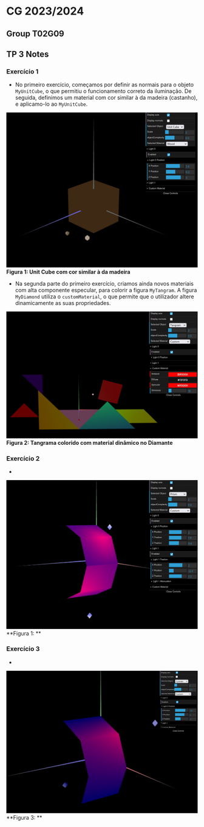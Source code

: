 # CG 2023/2024

## Group T02G09

## TP 3 Notes

### Exercício 1
- No primeiro exercício, começamos por definir as normais para o objeto `MyUnitCube`, o que permitiu o funcionamento correto da iluminação. De seguida, definimos um material com cor similar à da madeira (castanho), e aplicamo-lo ao `MyUnitCube`.

![brown unit cube](screenshots/cg-t01g09-tp3-1.png)
**Figura 1: Unit Cube com cor similar à da madeira**

- Na segunda parte do primeiro exercício, criamos ainda novos materiais com alta componente especular, para colorir a figura `MyTangram`. A figura `MyDiamond` utiliza o `customMaterial`, o que permite que o utilizador altere dinamicamente as suas propriedades.

![colored tangram with dynamic diamond material](screenshots/cg-t01g09-tp3-2.png)
**Figura 2: Tangrama colorido com material dinâmico no Diamante**

### Exercício 2
-

![](screenshots/cg-t01g09-tp3-3.png)
**Figura 1: **

### Exercício 3
-

![](screenshots/cg-t01g09-tp3-4.png)
**Figura 3: **

